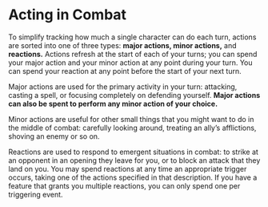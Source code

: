 # Acting in Combat
To simplify tracking how much a single character can do each turn, actions are sorted into one of three types: **major actions, minor actions,** and **reactions.** Actions refresh at the start of each of your turns; you can spend your major action and your minor action at any point during your turn. You can spend your reaction at any point before the start of your next turn.

Major actions are used for the primary activity in your turn: attacking, casting a spell, or focusing completely on defending yourself. **Major actions can also be spent to perform any minor action of your choice.**

Minor actions are useful for other small things that you might want to do in the middle of combat: carefully looking around, treating an ally’s afflictions, shoving an enemy or so on.

Reactions are used to respond to emergent situations in combat: to strike at an opponent in an opening they leave for you, or to block an attack that they land on you. You may spend reactions at any time an appropriate trigger occurs, taking one of the actions specified in that description. If you have a feature that grants you multiple reactions, you can only spend one per triggering event.
